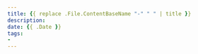 ```yaml
---
title: {{ replace .File.ContentBaseName "-" " " | title }}
description: 
date: {{ .Date }}
tags:
- 
---
```

